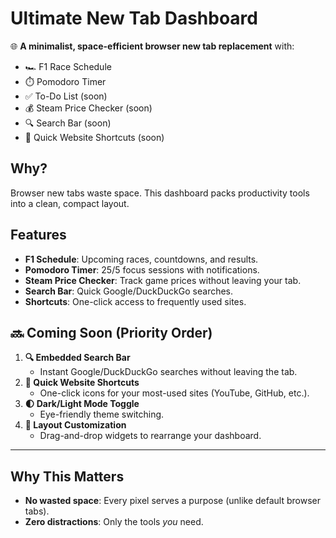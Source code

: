 # Ultimate New Tab Dashboard  

🌐 **A minimalist, space-efficient browser new tab replacement** with:  
- 🏎️ F1 Race Schedule  
- ⏱️ Pomodoro Timer  
- ✅ To-Do List (soon)
- 💰 Steam Price Checker (soon)  
- 🔍 Search Bar  (soon)
- 🚀 Quick Website Shortcuts  (soon)

## Why?  
Browser new tabs waste space. This dashboard packs productivity tools into a clean, compact layout.  

## Features  
- **F1 Schedule**: Upcoming races, countdowns, and results.  
- **Pomodoro Timer**: 25/5 focus sessions with notifications.  
- **Steam Price Checker**: Track game prices without leaving your tab.  
- **Search Bar**: Quick Google/DuckDuckGo searches.  
- **Shortcuts**: One-click access to frequently used sites.  

## 🔜 **Coming Soon (Priority Order)**  
1. **🔍 Embedded Search Bar**  
   - Instant Google/DuckDuckGo searches without leaving the tab.  
2. **🚀 Quick Website Shortcuts**  
   - One-click icons for your most-used sites (YouTube, GitHub, etc.).  
3. **🌓 Dark/Light Mode Toggle**  
   - Eye-friendly theme switching.  
4. **🎨 Layout Customization**  
   - Drag-and-drop widgets to rearrange your dashboard.  

---

## Why This Matters  
- **No wasted space**: Every pixel serves a purpose (unlike default browser tabs).  
- **Zero distractions**: Only the tools *you* need.  
